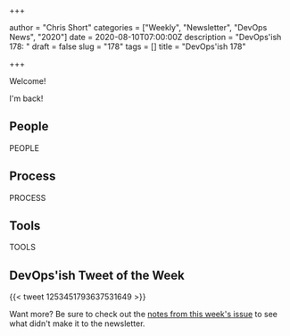 +++

author = "Chris Short"
categories = ["Weekly", "Newsletter", "DevOps News", "2020"]
date = 2020-08-10T07:00:00Z
description = "DevOps'ish 178: "
draft = false
slug = "178"
tags = []
title = "DevOps'ish 178"

+++

Welcome!

I'm back!

## People

PEOPLE

## Process

PROCESS

## Tools

TOOLS

## DevOps'ish Tweet of the Week

{{< tweet 1253451793637531649 >}}

Want more? Be sure to check out the [notes from this week's issue](https://devopsish.com/178/notes/) to see what didn't make it to the newsletter.
